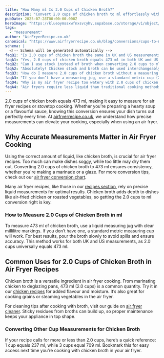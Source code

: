 ```yaml
---
title: "How Many ml Is 2.0 Cups of Chicken Broth?"
description: "Convert 2.0 cups of chicken broth to ml effortlessly with our simple guide—perfect for air fryer recipes and precise cooking measurements."
pubDate: 2025-07-28T00:00:00.000Z
heroImage: "https://klueoymssxwfnxsvcyhv.supabase.co/storage/v1/object/public/Shmucket/how-many-ml-is-2-cups-chicken-broth.webp"
tags:
  - "measurement"
author: "AirFryerRecipe.co.uk"
canonical: "https://www.airfryerrecipe.co.uk/blog/conversions/cups-to-ml/how-many-ml-is-2-cups-chicken-broth"
schema: |
  <!-- Schema will be generated automatically -->
faqQ1: "Is 2.0 cups of chicken broth the same in UK and US measurements?"
faqA1: "Yes, 2.0 cups of chicken broth equals 473 ml in both UK and US measurements. The metric conversion remains consistent, making it easy to follow recipes from either region without adjustment."
faqQ2: "Can I use stock instead of broth when converting 2.0 cups to ml?"
faqA2: "Absolutely! Chicken stock and broth can be used interchangeably in most recipes, including air fryer dishes. Just ensure you measure 473 ml (2.0 cups) of stock for the same liquid volume."
faqQ3: "How do I measure 2.0 cups of chicken broth without a measuring jug?"
faqA3: "If you don’t have a measuring jug, use a standard metric cup (237 ml per cup) and fill it twice to reach 473 ml. Alternatively, a kitchen scale can help—weighing roughly 473 grams of broth will give you the equivalent volume."
faqQ4: "Why is my air fryer recipe too watery with 2.0 cups of chicken broth?"
faqA4: "Air fryers require less liquid than traditional cooking methods. If your dish turns out soggy, try reducing the broth slightly or patting ingredients dry before cooking. For tailored advice, explore our <a href=https://www.airfryerrecipe.co.uk/recipes>air fryer recipes</a> section."
---
```

<p>2.0 cups of chicken broth equals 473 ml, making it easy to measure for air fryer recipes or stovetop cooking. Whether you're preparing a hearty soup or a flavourful sauce, knowing this conversion ensures your dish turns out perfectly every time. At <a href=https://www.airfryerrecipe.co.uk>airfryerrecipe.co.uk</a>, we understand how precise measurements can elevate your cooking, especially when using an air fryer.</p>

<h2>Why Accurate Measurements Matter in Air Fryer Cooking</h2>  
<p>Using the correct amount of liquid, like chicken broth, is crucial for air fryer recipes. Too much can make dishes soggy, while too little may dry them out. Converting 2.0 cups of chicken broth to 473 ml ensures consistency, whether you're making a marinade or a glaze. For more conversion tips, check out our <a href=https://www.airfryerrecipe.co.uk/air-fryer-conversion-chart>air fryer conversion chart</a>.</p>  

<p>Many air fryer recipes, like those in our <a href=https://www.airfryerrecipe.co.uk/recipes>recipes section</a>, rely on precise liquid measurements for optimal results. Chicken broth adds depth to dishes like air-fried chicken or roasted vegetables, so getting the 2.0 cups to ml conversion right is key.</p>  

<h3>How to Measure 2.0 Cups of Chicken Broth in ml</h3>  
<p>To measure 473 ml of chicken broth, use a liquid measuring jug with clear millilitre markings. If you don’t have one, a standard metric measuring cup will work. For best results, pour the broth slowly to avoid spills and ensure accuracy. This method works for both UK and US measurements, as 2.0 cups universally equals 473 ml.</p>  

<h2>Common Uses for 2.0 Cups of Chicken Broth in Air Fryer Recipes</h2>  
<p>Chicken broth is a versatile ingredient in air fryer cooking. From marinating chicken to deglazing pans, 473 ml (2.0 cups) is a common quantity. Try it in our <a href=https://www.airfryerrecipe.co.uk/recipe-category/chicken>chicken recipes</a> for added flavour and moisture. It’s also great for cooking grains or steaming vegetables in the air fryer.</p>  

<p>For cleaning tips after cooking with broth, visit our guide on <a href=https://www.airfryerrecipe.co.uk/air-fryer-cleaner>air fryer cleaner</a>. Sticky residues from broths can build up, so proper maintenance keeps your appliance in top shape.</p>  

<h3>Converting Other Cup Measurements for Chicken Broth</h3>  
<p>If your recipe calls for more or less than 2.0 cups, here’s a quick reference: 1 cup equals 237 ml, while 3 cups equal 709 ml. Bookmark this for easy access next time you’re cooking with chicken broth in your air fryer.</p>
